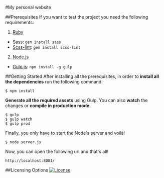 #My personal website

##Prerequisites
If you want to test the project you need the following requirements:

1. [Ruby][1]
  * [Sass][2]: `gem install sass`
  * [Scss-lint][3]: `gem install scss-lint`
2. [Node.js][4]
  * [Gulp.js][5]: `npm install -g gulp`

##Getting Started
After installing all the prerequisites, in order to **install all the dependencies** run the following command:
```
$ npm install
```

**Generate all the required assets** using Gulp. You can also **watch** the changes or **compile in production mode**:
```
$ gulp
$ gulp watch
$ gulp prod
```

Finally, you only have to start the Node's server and voilà!
```
$ node server.js
```

Now, you can open the following url and that's all!
```
http://localhost:8081/
```

##Licensing Options
[![License](https://img.shields.io/badge/license-MIT-408576.svg)](https://github.com/benatespina/benatespina.github.io/blob/master/LICENSE)

[1]: https://www.ruby-lang.org/en/downloads/
[2]: http://sass-lang.com/
[3]: https://github.com/brigade/scss-lint
[4]: https://nodejs.org/download/
[5]: http://gulpjs.com/
